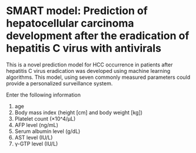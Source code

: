 # SMART model: Prediction of hepatocellular carcinoma development after the eradication of hepatitis C virus with antivirals
This is a novel prediction model for HCC occurrence in patients after hepatitis C virus eradication was developed using machine learning algorithms. This model, using seven commonly measured parameters could provide a personalized surveillance system. 

Enter the following information
1. age
2. Body mass index (height [cm] and body weight [kg])
3. Platelet count (×10^4/µL)
4. AFP level (ng/mL)
5. Serum albumin level (g/dL)
6. AST level (IU/L)
7. γ-GTP level (IU/L)
